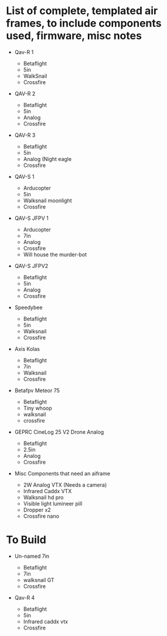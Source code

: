 # List of complete, templated air frames, to include components used, firmware, misc notes

- Qav-R 1
  - Betaflight
  - 5in
  - WalkSnail
  - Crossfire
  
- QAV-R 2
  - Betaflight
  - 5in
  - Analog
  - Crossfire
    
- QAV-R 3
  - Betaflight
  - 5in
  - Analog (Night eagle
  - Crossfire
    
- QAV-S 1
  - Arducopter
  - 5in
  - Walksnail moonlight
  - Crossfire
    
- QAV-S JFPV 1
  - Arducopter
  - 7in
  - Analog
  - Crossfire
  - Will house the murder-bot
    
- QAV-S JFPV2
  - Betaflight
  - 5in
  - Analog
  - Crossfire
    
- Speedybee
  - Betaflight
  - 5in
  - Walksnail
  - Crossfire
    
- Axis Kolas
  - Betaflight
  - 7in
  - Walksnail
  - Crossfire
    
- Betafpv Meteor 75
  - Betaflight
  - Tiny whoop
  - walksnail
  - crossfire
    
- GEPRC CineLog 25 V2 Drone Analog
  - Betaflight
  - 2.5in
  - Analog
  - Crossfire
 
- Misc Components that need an aiframe
  - 2W Analog VTX (Needs a camera)
  - Infrared Caddx VTX
  - Walksnail hd pro
  - Visible light lumineer pill
  - Dropper x2
  - Crossfire nano
 
# To Build

- Un-named 7in
  - Betaflight
  - 7in
  - walksnail GT
  - Crossfire

- Qav-R 4
  - Betaflight
  - 5in
  - Infrared caddx vtx
  - Crossfire
